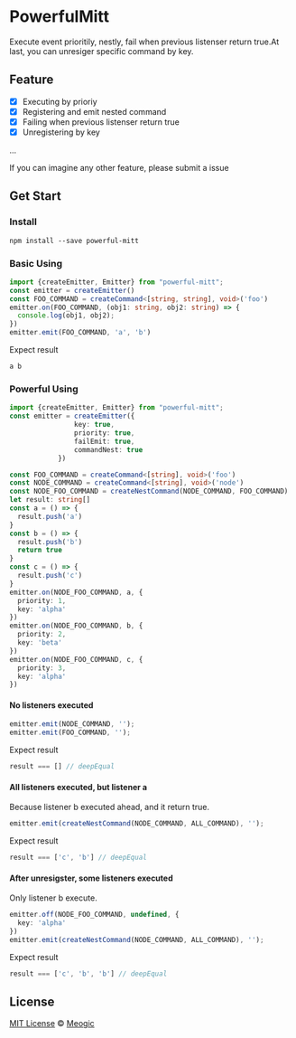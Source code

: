 # PowerfulMitt
Execute event prioritily, nestly, fail when previous listenser return true.At last, you can unresiger specific command by key.

## Feature
- [x] Executing by prioriy
- [x] Registering and emit nested command
- [x] Failing when previous listenser return true
- [x] Unregistering by key

...

If you can imagine any other feature, please submit a issue

## Get Start

### Install

```
npm install --save powerful-mitt
```

### Basic Using
```Typescript
import {createEmitter, Emitter} from "powerful-mitt";
const emitter = createEmitter()
const FOO_COMMAND = createCommand<[string, string], void>('foo')
emitter.on(FOO_COMMAND, (obj1: string, obj2: string) => {
  console.log(obj1, obj2);
})
emitter.emit(FOO_COMMAND, 'a', 'b')
```
Expect result
```
a b
```
### Powerful Using
```Typescript
import {createEmitter, Emitter} from "powerful-mitt";
const emitter = createEmitter({
                key: true,
                priority: true,
                failEmit: true,
                commandNest: true
            })

const FOO_COMMAND = createCommand<[string], void>('foo')
const NODE_COMMAND = createCommand<[string], void>('node')
const NODE_FOO_COMMAND = createNestCommand(NODE_COMMAND, FOO_COMMAND)
let result: string[]
const a = () => {
  result.push('a')
}
const b = () => {
  result.push('b')
  return true
}
const c = () => {
  result.push('c')
}
emitter.on(NODE_FOO_COMMAND, a, {
  priority: 1,
  key: 'alpha'
})
emitter.on(NODE_FOO_COMMAND, b, {
  priority: 2,
  key: 'beta'
})
emitter.on(NODE_FOO_COMMAND, c, {
  priority: 3,
  key: 'alpha'
})
```
#### No listeners executed
```Typescript
emitter.emit(NODE_COMMAND, '');
emitter.emit(FOO_COMMAND, '');
```
Expect result
```Typescript
result === [] // deepEqual
```
#### All listeners executed, but listener a
Because listener b executed ahead, and it return true.
```Typescript
emitter.emit(createNestCommand(NODE_COMMAND, ALL_COMMAND), '');
```
Expect result
```Typescript
result === ['c', 'b'] // deepEqual
```
#### After unresigster, some listeners executed
Only listener b execute.
```Typescript
emitter.off(NODE_FOO_COMMAND, undefined, {
  key: 'alpha'
})
emitter.emit(createNestCommand(NODE_COMMAND, ALL_COMMAND), '');
```
Expect result
```Typescript
result === ['c', 'b', 'b'] // deepEqual
```


## License

[MIT License](https://opensource.org/licenses/MIT) © [Meogic](https://meogic.com/)
